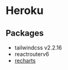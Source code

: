 # Heroku


## Packages

- tailwindcss v2.2.16 
- reactrouterv6
- [recharts](https://cjd-crypto-tracker.herokuapp.com/)

